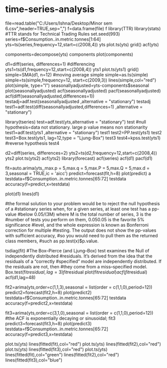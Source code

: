# time-series-analysis
file=read.table("C:/Users/Ishna/Desktop/Minor sem 6.csv",header=TRUE,sep=",")
f=data.frame(file)
f
library(TTR)
library(stats)
#TTR stands for Technical Trading Rules
set.seed(993)
series=f$Consumption..in.metric.tonnes[1:64]
yts=ts(series,frequency=12,start=c(2008,4))
yts
plot.ts(yts)
grid()
acf(yts)

components=decompose(yts)
components
plot(components)

d1=diff(series, differences=1) #differencing
yts1=ts(d1,frequency=12,start=c(2008,4))
yts1
plot.ts(yts1)
grid()
simple=SMA(d1, n=12) #moving average
simple
simple=as.ts(simple)
simple=ts(simple,frequency=12, start=c(2009,3))
lines(simple,col="red")
plot(simple, type="l")
seasonallyadjusted=yts-components$seasonal
plot(seasonallyadjusted)
acf(seasonallyadjusted)
pacf(seasonallyadjusted)
acf(diff(seasonallyadjusted,differences=1))
testadj=adf.test(seasonallyadjusted ,alternative = "stationary")
testadj
test1=adf.test(diff(seasonallyadjusted,differences=1) ,alternative = "stationary")

library(tseries)
test=adf.test(yts,alternative = "stationary")
test
#null hypothesis=data not stationary. large p value means non stationarity
test1=adf.test(yts1 ,alternative = "stationary")
test1
test2=PP.test(yts1)
test2
test3=Box.test(yts1, lag=12,type = "Ljung-Box")
test3
test4=kpss.test(yts1) #reverse hypothesis
test4

d2=diff(series, differences=2)
yts2=ts(d2,frequency=12,start=c(2008,4))
yts2
plot.ts(yts2)
acf(yts2)
library(forecast)
acf(series)
acf(d1)
pacf(d1)

fit=auto.arima(yts,,max.p = 5,max.q = 5,max.P = 5,max.Q = 5,max.d = 3,seasonal = TRUE,ic = 'aicc')
predict=forecast(fit,h=8)
plot(predict)
a
testdata=f$Consumption..in.metric.tonnes[65:72]
testdata
accuracy(f=predict,x=testdata)

plot(d1)
lines(d1)


#the formal solution to your problem would be to reject the null hypothesis of a 
#stationary series when, for a given series, at least one test has a pp-value 
#below 0.05/(3M) where M is the total number of series, 3 is the 
#number of tests you perform on them, 0.050.05 is the favorite 5% significance 
#level, and the whole expression is known as Bonferroni correction for multiple 
#testing. The output does not show the pp-values with sufficient accuracy, 
#so you would need to pull them as the returned class members, 
#such as pp.test(x)$p.value. 

tsdiag(fit)
#The Box–Pierce (and Ljung–Box) test examines the Null of independently distributed
#residuals. It’s derived from the idea that the residuals of a “correctly
#specified” model are independently distributed. If the residuals are not, then
#they come from a miss–specified model.
Box.test(fit$residual, lag=3)
fit$residual
plot(fit$residual)
acf(fit$residual)
acf(d1,lag=48)

fit2=arima(yts,order=c(1,1,3),seasonal = list(order = c(1,1,0),period=12))
predict2=forecast(fit2,h=8)
plot(predict2)
testdata=f$Consumption..in.metric.tonnes[65:72]
testdata
accuracy(f=predict2,x=testdata)

fit3=arima(yts,order=c(3,1,0),seasonal = list(order = c(1,1,0),period=12)) #the ACF is exponentially decaying or sinusoidal;
fit3
predict3=forecast(fit3,h=8)
plot(predict3)
testdata=f$Consumption..in.metric.tonnes[65:72]
accuracy(f=predict3,x=testdata)

plot.ts(yts)
lines(fitted(fit),col="red")
plot.ts(yts)
lines(fitted(fit2),col="red")
plot.ts(yts)
lines(fitted(fit3),col="red")
plot.ts(yts)
lines(fitted(fit),col="green")
lines(fitted(fit2),col="red")
lines(fitted(fit3),col="blue")


